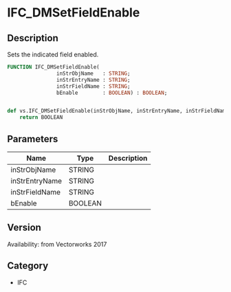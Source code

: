 # IFC_DMSetFieldEnable

## Description
Sets the indicated field enabled.

```pascal
FUNCTION IFC_DMSetFieldEnable(
				inStrObjName   : STRING;
				inStrEntryName : STRING;
				inStrFieldName : STRING;
				bEnable        : BOOLEAN) : BOOLEAN;
```

```python

def vs.IFC_DMSetFieldEnable(inStrObjName, inStrEntryName, inStrFieldName, bEnable):
    return BOOLEAN
```

## Parameters
|Name|Type|Description|
|---|---|---|
|inStrObjName|STRING||
|inStrEntryName|STRING||
|inStrFieldName|STRING||
|bEnable|BOOLEAN||

## Version
Availability: from Vectorworks 2017
## Category
* IFC

